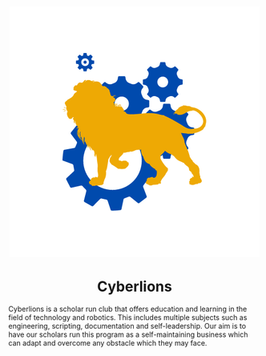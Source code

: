 <p align="center"><img src="https://github.com/CarlosIsCringe/Cyberlions/blob/main/Branding/ROBOTICS.png"></p>

<h1 align="center">Cyberlions</h1>

Cyberlions is a scholar run club that offers education and learning in the field of technology and robotics. This includes multiple subjects such as engineering, scripting, documentation and self-leadership. Our aim is to have our scholars run this program as a self-maintaining business which can adapt and overcome any obstacle which they may face.
